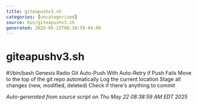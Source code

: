 ```yaml
---
title: giteapushv3.sh
categories: [uncategorized]
source: bin/giteapushv3.sh
generated: 2025-05-22T08:38:59-04:00
---
```


# giteapushv3.sh

#!/bin/bash
Genesis Radio Git Auto-Push
With Auto-Retry if Push Fails
Move to the top of the git repo automatically
Log the current location
Stage all changes (new, modified, deleted)
Check if there's anything to commit

_Auto-generated from source script on Thu May 22 08:38:59 AM EDT 2025_
